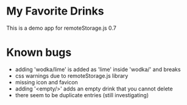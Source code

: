 # My Favorite Drinks
This is a demo app for remoteStorage.js 0.7

# Known bugs
* adding 'wodka/lime' is added as 'lime' inside 'wodka/' and breaks
* css warnings due to remoteStorage.js library
* missing icon and favicon
* adding '\<empty/>' adds an empty drink that you cannot delete
* there seem to be duplicate entries (still investigating)
